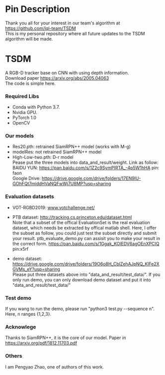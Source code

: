 # Pin Description
Thank you all for your interest in our team's algorithm at https://github.com/lql-team/TSDM  
This is my personal repository where all future updates to the TSDM algorithm will be made.

# TSDM
A RGB-D tracker base on CNN with using depth information.  
Download paper https://arxiv.org/abs/2005.04063  
The code is simple here.

### Required Libs
* Conda with Python 3.7.
* Nvidia GPU.
* PyTorch 1.0
* OpenCV

### Our models
* Res20.pth: retrained SiamRPN++ model (works with M-g)
* modelRes: not retrained SiamRPN++ model
* High-Low-two.pth: D-r model  
Pease put the three models into data_and_result/weight. Link as follow:  
BAIDU YUN:    https://pan.baidu.com/s/1Z2c9SymPIRTA_-4p5W1hHA     pin: faon  
Google Drive: https://drive.google.com/drive/folders/17EN9IU-GOhFQt7middHVaNQFwWj7U8MP?usp=sharing  

### Evaluation datasets
* VOT-RGBD2019: www.votchallenge.net/
* PTB dataset:  http://tracking.cs.princeton.edu/dataset.html  
Note that a subset of the offical EvaluationSet is the real evaluation dataset, which needs be extracted by offical matlab shell. Here, I offer the subset as follow, you could just test the subset directly and submit your result. ptb_evaluate_demo.py can assisit you to make your result in the correct form.
https://pan.baidu.com/s/1Ggak_KOlEDV6agOEnXPCIQ      pin:x5rf
  
* demo dataset: https://drive.google.com/drive/folders/19O6o8H_CblZehAJpNQ_KIFe2XGVMs_eY?usp=sharing  
Please put three datasets above into "data_and_result/test_data/". If you only run demo, you can only download demo dataset and put it into "data_and_result/test_data/"


### Test demo
If you wang to run the demo, please run "python3 test.py --sequence n". Here, n ranges {1,2,3}.

### Acknowlege
Thanks to SiamRPN++, it is the core of our model. Paper in https://arxiv.org/pdf/1812.11703.pdf


### Others
I am Pengyao Zhao, one of authors of this work.
